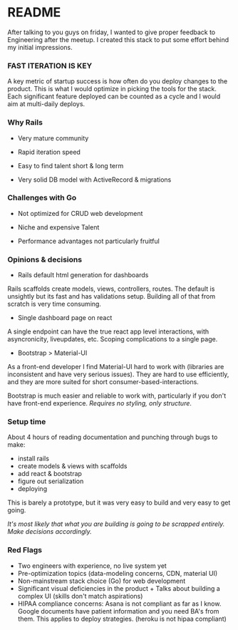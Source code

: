 # README

After talking to you guys on friday, I wanted to give proper feedback to Engineering after the meetup.
I created this stack to put some effort behind my initial impressions.

### FAST ITERATION IS KEY

A key metric of startup success is how often do you deploy changes to the product. This is what I would optimize in picking the tools for the stack.
Each significant feature deployed can be counted as a cycle and I would aim at multi-daily deploys.

### Why Rails

* Very mature community

* Rapid iteration speed

* Easy to find talent short & long term

* Very solid DB model with ActiveRecord & migrations

### Challenges with Go

* Not optimized for CRUD web development

* Niche and expensive Talent

* Performance advantages not particularly fruitful

### Opinions & decisions

* Rails default html generation for dashboards

Rails scaffolds create models, views, controllers, routes. The default is unsightly but its fast and has validations setup. Building all of that from scratch is very time consuming.

* Single dashboard page on react

A single endpoint can have the true react app level interactions, with asyncronicity, liveupdates, etc. Scoping complications to a single page.

* Bootstrap > Material-UI

As a front-end developer I find Material-UI hard to work with (libraries are inconsistent and have very serious issues).
They are hard to use efficiently, and they are more suited for short consumer-based-interactions.

Bootstrap is much easier and reliable to work with, particularly if you don't have front-end experience. *Requires no styling, only structure*.

### Setup time

About 4 hours of reading documentation and punching through bugs to make:
 - install rails
 - create models & views with scaffolds
 - add react & bootstrap
 - figure out serialization
 - deploying

This is barely a prototype, but it was very easy to build and very easy to get going.

*It's most likely that what you are building is going to be scrapped entirely. Make decisions accordingly.*

### Red Flags

- Two engineers with experience, no live system yet
- Pre-optimization topics (data-modeling concerns, CDN, material UI)
- Non-mainstream stack choice (Go) for web development
- Significant visual deficiencies in the product + Talks about building a complex UI (skills don't match aspirations)
- HIPAA compliance concerns: Asana is not compliant as far as I know. Google documents have patient information and you need BA's from them. This applies to deploy strategies. (heroku is not hipaa compliant)
